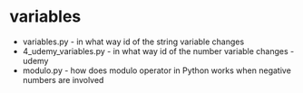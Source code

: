 # variables
- variables.py - in what way id of the string variable changes
- 4_udemy_variables.py - in what way id of the number variable changes - udemy
- modulo.py - how does modulo operator in Python works when negative numbers are involved
